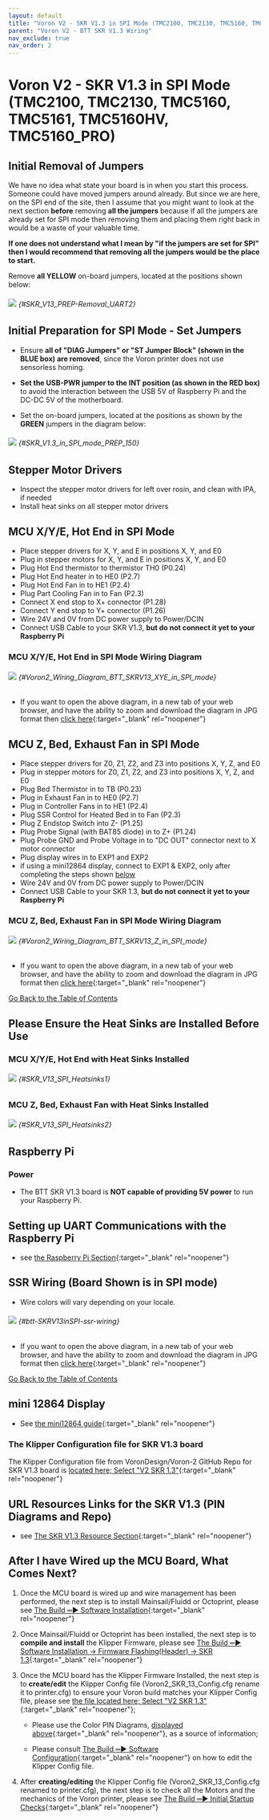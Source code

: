 ```yaml
---
layout: default
title: "Voron V2 - SKR V1.3 in SPI Mode (TMC2100, TMC2130, TMC5160, TMC5161, TMC5160HV, TMC5160_PRO)"
parent: "Voron V2 - BTT SKR V1.3 Wiring"
nav_exclude: true
nav_order: 2
---
```


# Voron V2 - SKR V1.3 in SPI Mode (TMC2100, TMC2130, TMC5160, TMC5161, TMC5160HV, TMC5160_PRO)

## Initial Removal of Jumpers

We have no idea what state your board is in when you start this process.  Someone could have moved jumpers around already.  But since we are here, on the SPI end of the site, then I assume that you might want to look at the next section **before** removing **all the jumpers** because if all the jumpers are already set for SPI mode then removing them and placing them right back in would be a waste of your valuable time.

**If one does not understand what I mean by "if the jumpers are set for SPI" then I would recommend that removing all the jumpers would be the place to start.**

Remove **all <span class="color-blind-yellow">YELLOW</span>** on-board jumpers, located at the positions shown below:

###### ![](./images/SKR_V1.3_PREP-Removal_150.png) {#SKR_V13_PREP-Removal_UART2}

## Initial Preparation for SPI Mode - Set Jumpers

* Ensure **all of "DIAG Jumpers" or "ST Jumper Block" (shown in the <span class="color-blind-blue">BLUE box</span>) are removed**, since the Voron printer does not use sensorless homing.

* **Set the USB-PWR jumper to the INT position (as shown in the <span class="color-blind-red">RED box</span>)** to avoid the interaction between the USB 5V of Raspberry Pi and the DC-DC 5V of the motherboard.

* Set the on-board jumpers, located at the positions as shown by the **<span class="color-blind-green">GREEN</span>** jumpers in the diagram below:

###### ![](./images/SKR_V1.3_in_SPI_mode_PREP_150.png) {#SKR_V1.3_in_SPI_mode_PREP_150}

## Stepper Motor Drivers
* Inspect the stepper motor drivers for left over rosin, and clean with IPA, if needed
* Install heat sinks on all stepper motor drivers

## MCU X/Y/E, Hot End in SPI Mode

* Place stepper drivers for X, Y, and E in positions X, Y, and E0
* Plug in stepper motors for X, Y, and E in positions X, Y, and E0
* Plug Hot End thermistor to thermistor TH0 (P0.24)
* Plug Hot End heater in to HE0 (P2.7)
* Plug Hot End Fan in to HE1 (P2.4)
* Plug Part Cooling Fan in to Fan (P2.3)
* Connect X end stop to X+ connector (P1.28)
* Connect Y end stop to Y+ connector (P1.26)
* Wire 24V and 0V from DC power supply to Power/DCIN
* Connect USB Cable to your SKR V1.3, **but do not connect it yet to your Raspberry Pi**

### MCU X/Y/E, Hot End in SPI Mode Wiring Diagram

###### ![](./images/Voron2.4r2_Wiring_Diagram_BTT_SKRV1.3_XYE_in_SPI_mode_150.jpg) {#Voron2_Wiring_Diagram_BTT_SKRV13_XYE_in_SPI_mode}

* <span class="fs_percent_110">If you want to open the above diagram, in a new tab of your web browser, and have the ability to zoom and download the diagram in JPG format then [click here](./images/Voron2.4r2_Wiring_Diagram_BTT_SKRV1.3_XYE_in_SPI_mode_150.jpg){:target="_blank" rel="noopener"}</span>

## MCU Z, Bed, Exhaust Fan in SPI Mode

* Place stepper drivers for Z0, Z1, Z2, and Z3 into positions X, Y, Z, and E0
* Plug in stepper motors for Z0, Z1, Z2, and Z3 into positions X, Y, Z, and E0
* Plug Bed Thermistor in to TB (P0.23)
* Plug in Exhaust Fan in to HE0 (P2.7)
* Plug in Controller Fans in to HE1 (P2.4)
* Plug SSR Control for Heated Bed in to Fan (P2.3)
* Plug Z Endstop Switch into Z- (P1.25)
* Plug Probe Signal (with BAT85 diode) in to Z+ (P1.24)
* Plug Probe GND and Probe Voltage in to "DC OUT" connector next to X motor connector
* Plug display wires in to EXP1 and EXP2
* if using a mini12864 display, connect to EXP1 & EXP2, only after completing the steps shown [below](#mini-12864-display)
* Wire 24V and 0V from DC power supply to Power/DCIN
* Connect USB Cable to your SKR 1.3, **but do not connect it yet to your Raspberry Pi**

### MCU Z, Bed, Exhaust Fan in SPI Mode Wiring Diagram

###### ![](./images/Voron2.4r2_Wiring_Diagram_BTT_SKRV1.3_Z_in_SPI_mode_150.jpg) {#Voron2_Wiring_Diagram_BTT_SKRV13_Z_in_SPI_mode}

* <span class="fs_percent_110">If you want to open the above diagram, in a new tab of your web browser, and have the ability to zoom and download the diagram in JPG format then [click here](./images/Voron2.4r2_Wiring_Diagram_BTT_SKRV1.3_Z_in_SPI_mode_150.jpg){:target="_blank" rel="noopener"}</span>

[Go Back to the Table of Contents](./v2_skr13_wiring#table-of-contents)

## Please Ensure the Heat Sinks are Installed Before Use

### MCU X/Y/E, Hot End with Heat Sinks Installed

###### ![](./images/SKR_V1.3_In_SPI_mode_Heatsinks1_150.png) {#SKR_V13_SPI_Heatsinks1}

### MCU Z, Bed, Exhaust Fan with Heat Sinks Installed

###### ![](./images/SKR_V1.3_in_SPI_mode_Heatsinks2_150.png) {#SKR_V13_SPI_Heatsinks2}
## Raspberry Pi

### Power
* The BTT SKR V1.3 board is **NOT capable of providing 5V power** to run your Raspberry Pi.

## Setting up UART Communications with the Raspberry Pi

* see [the Raspberry Pi Section](./skrv13_RaspberryPi#raspberry-pi){:target="_blank" rel="noopener"}

## SSR Wiring (Board Shown is in SPI mode)

* Wire colors will vary depending on your locale.

###### ![](./images/btt-SKRV1.3inSPI-ssr-wiring.png) {#btt-SKRV13inSPI-ssr-wiring}

* If you want to open the above diagram, in a new tab of your web browser, and have the ability to zoom and download the diagram in JPG format then [click here](./images/btt-SKRV1.3inSPI-ssr-wiring.png){:target="_blank" rel="noopener"}

[Go Back to the Table of Contents](./v2_skr13_wiring#table-of-contents)

## mini 12864 Display

* See [the mini12864 guide](./mini12864_klipper_guide#mini12864-klipper-guide){:target="_blank" rel="noopener"}

### The Klipper Configuration file for SKR V1.3 board

The Klipper Configuration file from VoronDesign/Voron-2 GitHub Repo for SKR V1.3 board is [located here; Select "V2 SKR 1.3"](../../build/software/configuration#initial-voron-printer-configuration){:target="_blank" rel="noopener"}

## URL Resources Links for the SKR V1.3 (PIN Diagrams and Repo)

* see [The SKR V1.3 Resource Section](./skr_v13_Resources#color-pin-diagram-for-skr-v13){:target="_blank" rel="noopener"}

## After I have Wired up the MCU Board, What Comes Next?

1. Once the MCU board is wired up and wire management has been performed, the next step is to install Mainsail/Fluidd or Octoprint, please see [The Build ═► Software Installation](../../build/software/index#software-installation){:target="_blank" rel="noopener"}

2. Once Mainsail/Fluidd or Octoprint has been installed, the next step is to **compile and install** the Klipper Firmware, please see [The Build ═► Software Installation -> Firmware Flashing(Header) -> SKR 1.3](../../build/software/skr13_klipper#skr-1314-klipper-firmware){:target="_blank" rel="noopener"}

3. Once the MCU board has the Klipper Firmware Installed, the next step is to **create/edit** the Klipper Config file (Voron2_SKR_13_Config.cfg rename it to printer.cfg) to ensure your Voron build matches your Klipper Config file, please see [the file located here; Select "V2 SKR 1.3"](../../build/software/configuration#initial-voron-printer-configuration){:target="_blank" rel="noopener"};

    * Please use the Color PIN Diagrams, [displayed above](./skr_v13_Resources#SKRV13_Colored_PIN_Diagram){:target="_blank" rel="noopener"}, as a source of information;

    * Please consult [The Build ═► Software Configuration](../../build/software/configuration#software-configuration){:target="_blank" rel="noopener"} on how to edit the Klipper Config file.


4. After **creating/editing** the Klipper Config file (Voron2_SKR_13_Config.cfg renamed to printer.cfg), the next step is to check all the Motors and the mechanics of the Voron printer, please see [The Build ═► Initial Startup Checks](../../build/startup/index#initial-startup-checks){:target="_blank" rel="noopener"}